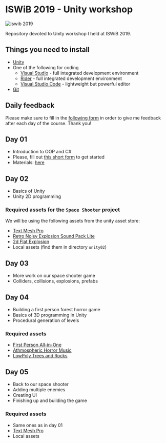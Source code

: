 # ISWiB 2019 - Unity workshop

<img alt="iswib 2019" src="https://i2.wp.com/www.pokazivac.com/wp-content/uploads/2019/01/51142141_10156742596086023_759485487927787520_n.jpg">

Repository devoted to Unity workshop I held at ISWiB 2019.

## Things you need to install
- [Unity](https://unity.com/)
- One of the following for coding
    - [Visual Studio](https://visualstudio.microsoft.com/) - full integrated development environment
    - [Rider](https://www.jetbrains.com/rider/) - full integrated development environment
    - [Visual Studio Code](https://code.visualstudio.com/) - lightweight but powerful editor
- [Git](https://git-scm.com/)

## Daily feedback
Please make sure to fill in the [following form](https://docs.google.com/forms/d/e/1FAIpQLScw7CB7orpa9Q0xX1btL9NHwNV-cTfXEf-HYFUfKlGOUnMgig/viewform?usp=sf_link) in order
to give me feedback after each day of the course. Thank you!

## Day 01
- Introduction to OOP and C#
- Please, fill out [this short form](https://docs.google.com/forms/d/e/1FAIpQLSdsI1G_KYshSMrAMRWQcgEJKF1kTY9BvlJhV7aT5QqgFuGJmg/viewform?usp=sf_link) to get started
- Materials: [here](https://github.com/termNinja/ISWiB2019-unity/tree/master/unity_01)

## Day 02
- Basics of Unity
- Unity 2D programming

### Required assets for the `Space Shooter` project
We will be using the following assets from the unity asset store:
- [Text Mesh Pro](https://assetstore.unity.com/packages/essentials/beta-projects/textmesh-pro-84126)
- [Retro Noisy Explosion Sound Pack Lite](https://assetstore.unity.com/packages/audio/sound-fx/retro-noisy-explosion-sound-pack-lite-69305)
- [2d Flat Explosion](https://assetstore.unity.com/packages/2d/textures-materials/2d-flat-explosion-66932)
- Local assets (find them in directory `unity02`)

## Day 03
- More work on our space shooter game
- Colliders, collisions, explosions, prefabs

## Day 04
- Building a first person forest horror game
- Basics of 3D programming in Unity
- Procedural generation of levels

### Required assets
- [First Person All-in-One](https://assetstore.unity.com/packages/tools/input-management/first-person-all-in-one-135316)
- [Athmospheric Horror Music](https://assetstore.unity.com/packages/audio/music/atmospheric-horror-music-121337)
- [LowPoly Trees and Rocks](https://assetstore.unity.com/packages/3d/vegetation/lowpoly-trees-and-rocks-88376)

## Day 05
- Back to our space shooter
- Adding multiple enemies
- Creating UI
- Finishing up and building the game

### Required assets
- Same ones as in day 01
- [Text Mesh Pro](https://assetstore.unity.com/packages/essentials/beta-projects/textmesh-pro-84126)
- Local assets
